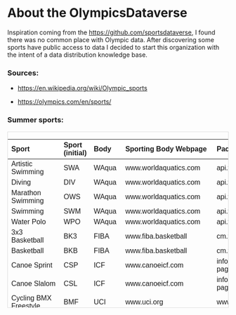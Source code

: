 
<!-- README.md is generated from README.Rmd. Please edit that file -->

# About the OlympicsDataverse

<!-- badges: start -->
<!-- badges: end -->

Inspiration coming from the <https://github.com/sportsdataverse>, I
found there was no common place with Olympic data. After discovering
some sports have public access to data I decided to start this
organization with the intent of a data distribution knowledge base.

### Sources:

- <https://en.wikipedia.org/wiki/Olympic_sports>

- <https://olympics.com/en/sports/>

### Summer sports:

<div style="border: 1px solid #ddd; padding: 0px; overflow-y: scroll; height:400px; ">

<table class=" lightable-paper" style="font-family: &quot;Arial Narrow&quot;, arial, helvetica, sans-serif; margin-left: auto; margin-right: auto;">
<thead>
<tr>
<th style="text-align:left;position: sticky; top:0; background-color: #FFFFFF;">
Sport
</th>
<th style="text-align:left;position: sticky; top:0; background-color: #FFFFFF;">
Sport (initial)
</th>
<th style="text-align:left;position: sticky; top:0; background-color: #FFFFFF;">
Body
</th>
<th style="text-align:left;position: sticky; top:0; background-color: #FFFFFF;">
Sporting Body Webpage
</th>
<th style="text-align:left;position: sticky; top:0; background-color: #FFFFFF;">
Packages or API
</th>
</tr>
</thead>
<tbody>
<tr>
<td style="text-align:left;">
Artistic Swimming
</td>
<td style="text-align:left;">
SWA
</td>
<td style="text-align:left;">
WAqua
</td>
<td style="text-align:left;">
www.worldaquatics.com
</td>
<td style="text-align:left;">
api.worldaquatics.com/fina/competitions/3085/events
</td>
</tr>
<tr>
<td style="text-align:left;">
Diving
</td>
<td style="text-align:left;">
DIV
</td>
<td style="text-align:left;">
WAqua
</td>
<td style="text-align:left;">
www.worldaquatics.com
</td>
<td style="text-align:left;">
api.worldaquatics.com/fina/competitions/3085/events
</td>
</tr>
<tr>
<td style="text-align:left;">
Marathon Swimming
</td>
<td style="text-align:left;">
OWS
</td>
<td style="text-align:left;">
WAqua
</td>
<td style="text-align:left;">
www.worldaquatics.com
</td>
<td style="text-align:left;">
api.worldaquatics.com/fina/competitions/3085/events
</td>
</tr>
<tr>
<td style="text-align:left;">
Swimming
</td>
<td style="text-align:left;">
SWM
</td>
<td style="text-align:left;">
WAqua
</td>
<td style="text-align:left;">
www.worldaquatics.com
</td>
<td style="text-align:left;">
api.worldaquatics.com/fina/competitions/3085/events
</td>
</tr>
<tr>
<td style="text-align:left;">
Water Polo
</td>
<td style="text-align:left;">
WPO
</td>
<td style="text-align:left;">
WAqua
</td>
<td style="text-align:left;">
www.worldaquatics.com
</td>
<td style="text-align:left;">
api.worldaquatics.com/fina/competitions/3085/events
</td>
</tr>
<tr>
<td style="text-align:left;">
3x3 Basketball
</td>
<td style="text-align:left;">
BK3
</td>
<td style="text-align:left;">
FIBA
</td>
<td style="text-align:left;">
www.fiba.basketball
</td>
<td style="text-align:left;">
cm.fibaorganizer.com/static/docs/api/
</td>
</tr>
<tr>
<td style="text-align:left;">
Basketball
</td>
<td style="text-align:left;">
BKB
</td>
<td style="text-align:left;">
FIBA
</td>
<td style="text-align:left;">
www.fiba.basketball
</td>
<td style="text-align:left;">
cm.fibaorganizer.com/static/docs/api/
</td>
</tr>
<tr>
<td style="text-align:left;">
Canoe Sprint
</td>
<td style="text-align:left;">
CSP
</td>
<td style="text-align:left;">
ICF
</td>
<td style="text-align:left;">
www.canoeicf.com
</td>
<td style="text-align:left;">
infoicf.msl.es/webICF/searcherOneSport?page=ZZS100R\_@@@@@@@@@@@@@@@@@@@@@ENG
</td>
</tr>
<tr>
<td style="text-align:left;">
Canoe Slalom
</td>
<td style="text-align:left;">
CSL
</td>
<td style="text-align:left;">
ICF
</td>
<td style="text-align:left;">
www.canoeicf.com
</td>
<td style="text-align:left;">
infoicf.msl.es/webICF/searcherOneSport?page=ZZS100R\_@@@@@@@@@@@@@@@@@@@@@ENG
</td>
</tr>
<tr>
<td style="text-align:left;">
Cycling BMX Freestyle
</td>
<td style="text-align:left;">
BMF
</td>
<td style="text-align:left;">
UCI
</td>
<td style="text-align:left;">
www.uci.org
</td>
<td style="text-align:left;">
www.uci.org/api/calendar/upcoming
</td>
</tr>
<tr>
<td style="text-align:left;">
Cycling BMX Racing
</td>
<td style="text-align:left;">
BMX
</td>
<td style="text-align:left;">
UCI
</td>
<td style="text-align:left;">
www.uci.org
</td>
<td style="text-align:left;">
www.uci.org/api/calendar/upcoming
</td>
</tr>
<tr>
<td style="text-align:left;">
Cycling Mountain Bike
</td>
<td style="text-align:left;">
MTB
</td>
<td style="text-align:left;">
UCI
</td>
<td style="text-align:left;">
www.uci.org
</td>
<td style="text-align:left;">
www.uci.org/api/calendar/upcoming
</td>
</tr>
<tr>
<td style="text-align:left;">
Cycling Road
</td>
<td style="text-align:left;">
CRD
</td>
<td style="text-align:left;">
UCI
</td>
<td style="text-align:left;">
www.uci.org
</td>
<td style="text-align:left;">
www.uci.org/api/calendar/upcoming
</td>
</tr>
<tr>
<td style="text-align:left;">
Cycling Track
</td>
<td style="text-align:left;">
CTR
</td>
<td style="text-align:left;">
UCI
</td>
<td style="text-align:left;">
www.uci.org
</td>
<td style="text-align:left;">
www.uci.org/api/calendar/upcoming
</td>
</tr>
<tr>
<td style="text-align:left;">
Artistic Gymnastics
</td>
<td style="text-align:left;">
GAR
</td>
<td style="text-align:left;">
FIG
</td>
<td style="text-align:left;">
www.gymnastics.sport
</td>
<td style="text-align:left;">
www.gymnastics.sport/api/
</td>
</tr>
<tr>
<td style="text-align:left;">
Rhythmic Gymnastics
</td>
<td style="text-align:left;">
GRY
</td>
<td style="text-align:left;">
FIG
</td>
<td style="text-align:left;">
www.gymnastics.sport
</td>
<td style="text-align:left;">
www.gymnastics.sport/api/
</td>
</tr>
<tr>
<td style="text-align:left;">
Trampoline Gymnastics
</td>
<td style="text-align:left;">
GTR
</td>
<td style="text-align:left;">
FIG
</td>
<td style="text-align:left;">
www.gymnastics.sport
</td>
<td style="text-align:left;">
www.gymnastics.sport/api/
</td>
</tr>
<tr>
<td style="text-align:left;">
Volleyball - Beach
</td>
<td style="text-align:left;">
VBV
</td>
<td style="text-align:left;">
FIVB
</td>
<td style="text-align:left;">
www.fivb.com
</td>
<td style="text-align:left;">
www.fivb.org/VisSDK/VisWebService/#Introduction.html
</td>
</tr>
<tr>
<td style="text-align:left;">
Volleyball - Indoor
</td>
<td style="text-align:left;">
VVO
</td>
<td style="text-align:left;">
FIVB
</td>
<td style="text-align:left;">
www.fivb.com
</td>
<td style="text-align:left;">
www.fivb.org/VisSDK/VisWebService/#Introduction.html
</td>
</tr>
<tr>
<td style="text-align:left;">
Equestrian - Dressage
</td>
<td style="text-align:left;">
EDR
</td>
<td style="text-align:left;">
FEI
</td>
<td style="text-align:left;">
www.fei.org
</td>
<td style="text-align:left;">
inside.fei.org/fei/your-role/it-services/it-platforms/fei-database
</td>
</tr>
<tr>
<td style="text-align:left;">
Equestrian - Eventing
</td>
<td style="text-align:left;">
EVE
</td>
<td style="text-align:left;">
FEI
</td>
<td style="text-align:left;">
www.fei.org
</td>
<td style="text-align:left;">
inside.fei.org/fei/your-role/it-services/it-platforms/fei-database
</td>
</tr>
<tr>
<td style="text-align:left;">
Equestrian - Jumping
</td>
<td style="text-align:left;">
EJP
</td>
<td style="text-align:left;">
FEI
</td>
<td style="text-align:left;">
www.fei.org
</td>
<td style="text-align:left;">
inside.fei.org/fei/your-role/it-services/it-platforms/fei-database
</td>
</tr>
<tr>
<td style="text-align:left;">
Wrestling - Freestyle
</td>
<td style="text-align:left;">
WRE
</td>
<td style="text-align:left;">
UWW
</td>
<td style="text-align:left;">
uww.org
</td>
<td style="text-align:left;">
github.com/unitedworldwrestling
</td>
</tr>
<tr>
<td style="text-align:left;">
Wrestling - Greco-Roman
</td>
<td style="text-align:left;">
WGR
</td>
<td style="text-align:left;">
UWW
</td>
<td style="text-align:left;">
uww.org
</td>
<td style="text-align:left;">
github.com/unitedworldwrestling
</td>
</tr>
<tr>
<td style="text-align:left;">
Archery
</td>
<td style="text-align:left;">
ARC
</td>
<td style="text-align:left;">
WArch
</td>
<td style="text-align:left;">
www.worldarchery.sport
</td>
<td style="text-align:left;">
www.worldarchery.sport/api
</td>
</tr>
<tr>
<td style="text-align:left;">
Athletics
</td>
<td style="text-align:left;">
ATH
</td>
<td style="text-align:left;">
WAthle
</td>
<td style="text-align:left;">
worldathletics.org
</td>
<td style="text-align:left;">
None found
</td>
</tr>
<tr>
<td style="text-align:left;">
Badminton
</td>
<td style="text-align:left;">
BDM
</td>
<td style="text-align:left;">
BWF
</td>
<td style="text-align:left;">
bwfbadminton.com
</td>
<td style="text-align:left;">
extranet-lv.bwfbadminton.com/api
</td>
</tr>
<tr>
<td style="text-align:left;">
Boxing
</td>
<td style="text-align:left;">
BOX
</td>
<td style="text-align:left;">
AIBA
</td>
<td style="text-align:left;">
www.iba.sport
</td>
<td style="text-align:left;">
None found
</td>
</tr>
<tr>
<td style="text-align:left;">
Breaking
</td>
<td style="text-align:left;">
BKG
</td>
<td style="text-align:left;">
WDSF
</td>
<td style="text-align:left;">
www.worlddancesport.org
</td>
<td style="text-align:left;">
services.worlddancesport.org/api/1
</td>
</tr>
<tr>
<td style="text-align:left;">
Fencing
</td>
<td style="text-align:left;">
FEN
</td>
<td style="text-align:left;">
FIE
</td>
<td style="text-align:left;">
fie.org
</td>
<td style="text-align:left;">
None found
</td>
</tr>
<tr>
<td style="text-align:left;">
Field hockey
</td>
<td style="text-align:left;">
HOC
</td>
<td style="text-align:left;">
FIH
</td>
<td style="text-align:left;">
www.fih.hockey
</td>
<td style="text-align:left;">
None found
</td>
</tr>
<tr>
<td style="text-align:left;">
Football
</td>
<td style="text-align:left;">
FBL
</td>
<td style="text-align:left;">
FIFA
</td>
<td style="text-align:left;">
www.fifa.com
</td>
<td style="text-align:left;">
futdb.app
</td>
</tr>
<tr>
<td style="text-align:left;">
Golf
</td>
<td style="text-align:left;">
GLF
</td>
<td style="text-align:left;">
IGF
</td>
<td style="text-align:left;">
www.igfgolf.org
</td>
<td style="text-align:left;">
None found
</td>
</tr>
<tr>
<td style="text-align:left;">
Handball
</td>
<td style="text-align:left;">
HBL
</td>
<td style="text-align:left;">
IHF
</td>
<td style="text-align:left;">
www.ihf.info
</td>
<td style="text-align:left;">
None found
</td>
</tr>
<tr>
<td style="text-align:left;">
Judo
</td>
<td style="text-align:left;">
JUD
</td>
<td style="text-align:left;">
IJF
</td>
<td style="text-align:left;">
www.ijf.org
</td>
<td style="text-align:left;">
judobase.ijf.org/
</td>
</tr>
<tr>
<td style="text-align:left;">
Modern Pentathlon
</td>
<td style="text-align:left;">
MPN
</td>
<td style="text-align:left;">
UIPM
</td>
<td style="text-align:left;">
www.uipmworld.org
</td>
<td style="text-align:left;">
None found
</td>
</tr>
<tr>
<td style="text-align:left;">
Rowing
</td>
<td style="text-align:left;">
ROW
</td>
<td style="text-align:left;">
WRow
</td>
<td style="text-align:left;">
worldrowing.com
</td>
<td style="text-align:left;">
None found
</td>
</tr>
<tr>
<td style="text-align:left;">
Rugby Sevens
</td>
<td style="text-align:left;">
RU7
</td>
<td style="text-align:left;">
WRug
</td>
<td style="text-align:left;">
www.world.rugby
</td>
<td style="text-align:left;">
github.com/pierre-lamarche/RugbyRanking
</td>
</tr>
<tr>
<td style="text-align:left;">
Sailing
</td>
<td style="text-align:left;">
SAL
</td>
<td style="text-align:left;">
WSail
</td>
<td style="text-align:left;">
www.sailing.org
</td>
<td style="text-align:left;">
None found
</td>
</tr>
<tr>
<td style="text-align:left;">
Shooting
</td>
<td style="text-align:left;">
SHO
</td>
<td style="text-align:left;">
ISSF
</td>
<td style="text-align:left;">
www.issf-sports.org
</td>
<td style="text-align:left;">
None found
</td>
</tr>
<tr>
<td style="text-align:left;">
Skateboarding
</td>
<td style="text-align:left;">
SKB
</td>
<td style="text-align:left;">
WSkate
</td>
<td style="text-align:left;">
www.worldskate.org
</td>
<td style="text-align:left;">
None found
</td>
</tr>
<tr>
<td style="text-align:left;">
Sport Climbing
</td>
<td style="text-align:left;">
CLB
</td>
<td style="text-align:left;">
IFSC
</td>
<td style="text-align:left;">
www.ifsc-climbing.org
</td>
<td style="text-align:left;">
None found
</td>
</tr>
<tr>
<td style="text-align:left;">
Surfing
</td>
<td style="text-align:left;">
SRF
</td>
<td style="text-align:left;">
ISA
</td>
<td style="text-align:left;">
www.isasurf.org
</td>
<td style="text-align:left;">
None found
</td>
</tr>
<tr>
<td style="text-align:left;">
Table Tennis
</td>
<td style="text-align:left;">
TTE
</td>
<td style="text-align:left;">
ITTF
</td>
<td style="text-align:left;">
www.ittf.com
</td>
<td style="text-align:left;">
None found
</td>
</tr>
<tr>
<td style="text-align:left;">
Taekwondo
</td>
<td style="text-align:left;">
TKW
</td>
<td style="text-align:left;">
WT
</td>
<td style="text-align:left;">
www.worldtaekwondo.org
</td>
<td style="text-align:left;">
None found
</td>
</tr>
<tr>
<td style="text-align:left;">
Tennis
</td>
<td style="text-align:left;">
TEN
</td>
<td style="text-align:left;">
ITF
</td>
<td style="text-align:left;">
www.itftennis.com/en
</td>
<td style="text-align:left;">
None found
</td>
</tr>
<tr>
<td style="text-align:left;">
Triathlon
</td>
<td style="text-align:left;">
TRI
</td>
<td style="text-align:left;">
ITU
</td>
<td style="text-align:left;">
www.triathlon.org
</td>
<td style="text-align:left;">
github.com/tyler-widdison/rTriathlon
</td>
</tr>
<tr>
<td style="text-align:left;">
Trampoline
</td>
<td style="text-align:left;">
GTR
</td>
<td style="text-align:left;">
FIG
</td>
<td style="text-align:left;">
www.gymnastics.sport/site/
</td>
<td style="text-align:left;">
None found
</td>
</tr>
<tr>
<td style="text-align:left;">
Weightlifting
</td>
<td style="text-align:left;">
WLF
</td>
<td style="text-align:left;">
IWF
</td>
<td style="text-align:left;">
iwf.sport
</td>
<td style="text-align:left;">
None found
</td>
</tr>
</tbody>
</table>

</div>
